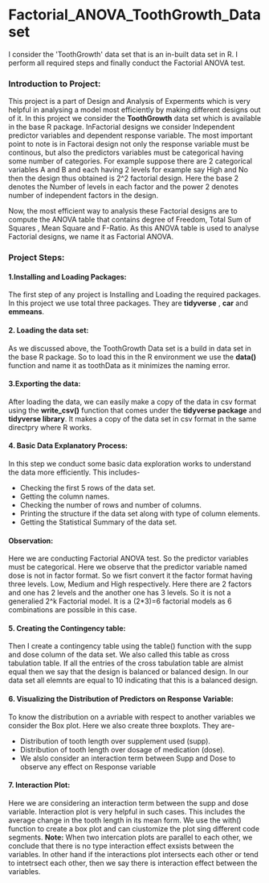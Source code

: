 # Factorial_ANOVA_ToothGrowth_Dataset
I consider the 'ToothGrowth' data set that is an in-built data set in R. I perform all required steps and finally conduct the Factorial ANOVA test.
### **Introduction to Project:**
This project is a part of Design and Analysis of Experments which is very helpful in analysing a model most efficiently by making different designs out of it. In this project we consider the **ToothGrowth** data set which is available in the base R package. InFactorial designs we consider Independent predictor variables and dependent response variable. The most important point to note is in Factorai design not only the response variable must be continous, but also the predictors variables must be categorical having some number of categories. For example suppose there are 2 categorical variables A and B and each having 2 levels for example say High and No then the design thus obtained is 2^2 factorial design. Here the base 2 denotes the Number of levels in each factor and the power 2 denotes number of independent factors in the design.

Now, the most efficient way to analysis these Factorial designs are to compute the ANOVA table that contains degree of Freedom, Total Sum of Squares , Mean Square and F-Ratio. As this ANOVA table is used to analyse Factorial designs, we name it as Factorial ANOVA. 

### **Project Steps:**

#### 1.Installing and Loading Packages: 
The first step of any project is Installing and Loading the required packages. In this project we use total three packages. They are **tidyverse** , **car** and **emmeans**. 

#### 2. Loading the data set:
As we discussed above, the ToothGrowth Data set is a build in data set in the base R package. So to load this in the R environment we use the **data()** function and name it as toothData as it minimizes the naming error. 

#### 3.Exporting the data:
After loading the data, we can easily make a copy of the data in csv format using the **write_csv()** function that comes under the **tidyverse package** and **tidyverse library**. It makes a copy of the data set in csv format in the same directpry where R works.

#### 4. Basic Data Explanatory Process:
In this step we conduct some basic data exploration works to understand the data more efficiently. This includes-
* Checking the first 5 rows of the data set.
* Getting the column names.
* Checking the number of rows and number of columns.
* Printing the structure if the data set along with type of column elements.
* Getting the Statistical Summary of the data set.

#### **Observation:**
Here we are conducting Factorial ANOVA test. So the predictor variables must be categorical. Here we observe that the predictor variable named dose is not in factor format. So we fisrt convert it the factor format having three levels. Low, Medium and High respectively. Here there are 2 factors and one has 2 levels and the another one has 3 levels. So it is not a generalied 2^k Factorial model. It is a (2*3)=6 factorial models as 6 combinations are possible in this case. 
  
#### 5. Creating the Contingency table:
Then I create a contingency table using the table() function with the supp and dose column of the data set. We also called this table as cross tabulation table. If all the entries of the cross tabulation table are almist equal then we say that the design is balanced or balanced design. In our data set all elemnts are equal to 10 indicating that this is a balanced design. 

#### 6. Visualizing the Distribution of Predictors on Response Variable:
To know the distribution on a avriable with respect to another variables we consider the Box plot. Here we also create three boxplots. They are-
* Distribution of tooth length over supplement used (supp).
* Distribution of tooth length over dosage of medication (dose).
* We alslo consider an interaction term between Supp and Dose to observe any effect on Response variable

#### 7. Interaction Plot:
Here we are considering an interaction term between the supp and dose variable. Interaction plot is very helpful in such cases. This includes the average change in the tooth length in its mean form. We use the with() function to create a box plot and can ciustomize the plot sing different code segments. 
**Note:** When two intercation plots are parallel to each other, we conclude that there is no type interaction effect exsists between the variables. In other hand if the interactions plot intersects each other or tend to intetrsect each other, then we say there is interaction effect between the variables. 















